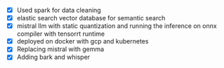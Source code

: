- [x] Used spark for data cleaning
- [x] elastic search vector database for semantic search
- [x] mistral llm with static quantization and running the inference on onnx compiler with tensorrt runtime
- [x] deployed on docker with gcp and kubernetes
- [x] Replacing mistral with gemma
- [x] Adding bark and whisper
